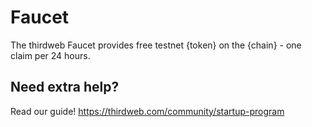 # Faucet

The thirdweb Faucet provides free testnet {token} on the {chain} - one claim per 24 hours.

## Need extra help?

Read our guide!
https://thirdweb.com/community/startup-program
